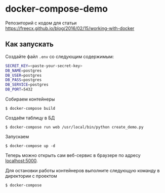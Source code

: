# docker-compose-demo

Репозиторий с кодом для статьи <https://freecx.github.io/blog/2016/02/15/working-with-docker>

## Как запускать
Создайте файл `.env` со следующим содержимым:
```bash
SECRET_KEY=<paste-your-secret-key>
DB_NAME=postgres
DB_USER=postgres
DB_PASS=postgres
DB_SERVICE=postgres
DB_PORT=5432
```

Собираем контейнеры
```shell
$ docker-compose build
```

Cоздаём таблицу в БД
```shell
$ docker-compose run web /usr/local/bin/python create_demo.py
```

Запускаем
```shell
$ docker-compose up -d
```

Теперь можно открыть сам веб-сервис в браузере по адресу <localhost:5000>.

Для остановки работы контейнеров выполните следующую команду в директории с проектом
```bash
$ docker-compose